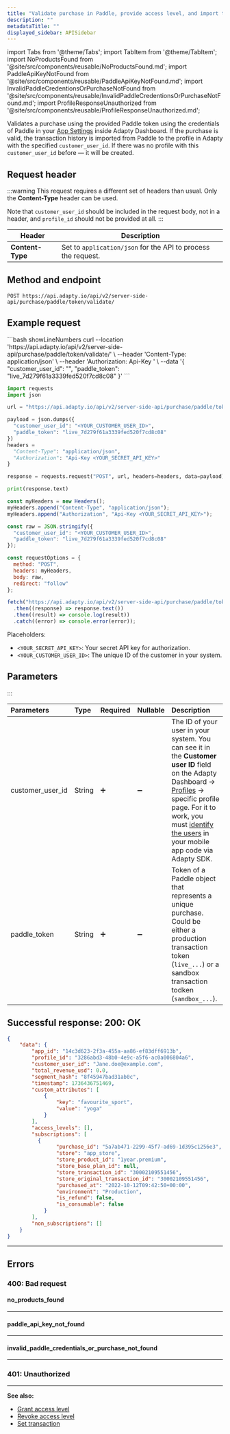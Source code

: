 ```yaml
---
title: "Validate purchase in Paddle, provide access level, and import transaction history from  Paddle with server-side API"
description: ""
metadataTitle: ""
displayed_sidebar: APISidebar
---
```


import Tabs from '@theme/Tabs';
import TabItem from '@theme/TabItem'; 
import NoProductsFound from '@site/src/components/reusable/NoProductsFound.md';
import PaddleApiKeyNotFound  from '@site/src/components/reusable/PaddleApiKeyNotFound.md';
import InvalidPaddleCredentionsOrPurchaseNotFound from '@site/src/components/reusable/InvalidPaddleCredentionsOrPurchaseNotFound.md';
import ProfileResponseUnauthorized from '@site/src/components/reusable/ProfileResponseUnauthorized.md';

Validates a purchase using the provided Paddle token using the credentials of Paddle in your [App Settings](https://app.adapty.io/settings/general) inside Adapty Dashboard. If the purchase is valid, the transaction history is imported from Paddle to the profile in Adapty with the specified `customer_user_id`. If there was no profile with this `customer_user_id` before — it will be created.

## Request header

:::warning
This request requires a different set of headers than usual. Only the **Content-Type** header can be used.

Note that `customer_user_id` should be included in the request body, not in a header, and `profile_id` should not be provided at all.
:::

| **Header**       | **Description**                                              |
| ---------------- | ------------------------------------------------------------ |
| **Content-Type** | Set to `application/json` for the API to process the request. |

## Method and endpoint

```http
POST https://api.adapty.io/api/v2/server-side-api/purchase/paddle/token/validate/
```

## Example request
<Tabs groupId="api-lang" queryString>
<TabItem value="curl" label="cURL" default>
  ```bash showLineNumbers
curl --location 'https://api.adapty.io/api/v2/server-side-api/purchase/paddle/token/validate/' \
--header 'Content-Type: application/json' \
--header 'Authorization: Api-Key <YOUR_SECRET_API_KEY>' \
--data '{
  "customer_user_id": "<YOUR_CUSTOMER_USER_ID>",
  "paddle_token": "live_7d279f61a3339fed520f7cd8c08"
}'
  ```
</TabItem>  
<TabItem value="python" label="Python" default>

```python showLineNumbers
import requests
import json

url = "https://api.adapty.io/api/v2/server-side-api/purchase/paddle/token/validate/"

payload = json.dumps({
  "customer_user_id": "<YOUR_CUSTOMER_USER_ID>",
  "paddle_token": "live_7d279f61a3339fed520f7cd8c08"
})
headers = 
  "Content-Type": "application/json",
  "Authorization": "Api-Key <YOUR_SECRET_API_KEY>"
}

response = requests.request("POST", url, headers=headers, data=payload)

print(response.text)
```
</TabItem>  
<TabItem value="js" label="JavaScript" default>  

```javascript showLineNumbers
const myHeaders = new Headers();
myHeaders.append("Content-Type", "application/json");
myHeaders.append("Authorization", "Api-Key <YOUR_SECRET_API_KEY>");

const raw = JSON.stringify({
  "customer_user_id": "<YOUR_CUSTOMER_USER_ID>",
  "paddle_token": "live_7d279f61a3339fed520f7cd8c08"
});

const requestOptions = {
  method: "POST",
  headers: myHeaders,
  body: raw,
  redirect: "follow"
};

fetch("https://api.adapty.io/api/v2/server-side-api/purchase/paddle/token/validate/", requestOptions)
  .then((response) => response.text())
  .then((result) => console.log(result))
  .catch((error) => console.error(error));
```
</TabItem>  
</Tabs>

Placeholders: 

- `<YOUR_SECRET_API_KEY>`: Your secret API key for authorization.
- `<YOUR_CUSTOMER_USER_ID>`: The unique ID of the customer in your system.

## Parameters

:::

| Parameters         | Type   | Required          | Nullable           | Description                                                  |
| :----------------- | :----- | :---------------- | :----------------- | :----------------------------------------------------------- |
| customer\_user\_id | String | :heavy_plus_sign: | :heavy_minus_sign: | The ID of your user in your system. You can see it in the **Customer user ID** field on the Adapty Dashboard -> [Profiles](https://app.adapty.io/profiles/users) -> specific profile page. For it to work, you must [identify the users](identifying-users) in your mobile app code via Adapty SDK. |
| paddle_token       | String | :heavy_plus_sign: | :heavy_minus_sign: | Token of a Paddle object that represents a unique purchase. Could be either a production transaction token (`live_...`) or a sandbox transaction todken (`sandbox_...`). |

## Successful response: 200: OK

```json showLineNumbers
{
    "data": {
        "app_id": "14c3d623-2f3a-455a-aa86-ef83dff6913b",
        "profile_id": "3286abd3-48b0-4e9c-a5f6-ac0a006804a6",
        "customer_user_id": "Jane.doe@example.com",
        "total_revenue_usd": 0.0,
        "segment_hash": "8f45947bad31ab0c",
        "timestamp": 1736436751469,
        "custom_attributes": [
            {
                "key": "favourite_sport",
                "value": "yoga"
            }
        ],
        "access_levels": [],
        "subscriptions": [
          {
                "purchase_id": "5a7ab471-2299-45f7-ad69-1d395c1256e3",
                "store": "app_store",
                "store_product_id": "1year.premium",
                "store_base_plan_id": null,
                "store_transaction_id": "30002109551456",
                "store_original_transaction_id": "30002109551456",
                "purchased_at": "2022-10-12T09:42:50+00:00",
                "environment": "Production",
                "is_refund": false,
                "is_consumable": false
            }
        ],
        "non_subscriptions": []
    }
}
```

---

## Errors

### 400: Bad request

#### no_products_found

<NoProductsFound />

---

#### paddle_api_key_not_found

<PaddleApiKeyNotFound />

---

#### invalid_paddle_credentials_or_purchase_not_found

<InvalidPaddleCredentionsOrPurchaseNotFound />

---

### 401: Unauthorized

<ProfileResponseUnauthorized />  

---

**See also:**

- [Grant access level](ss-grant-access-level)
- [Revoke access level](ss-revoke-access-level)
- [Set transaction](ss-set-transaction)